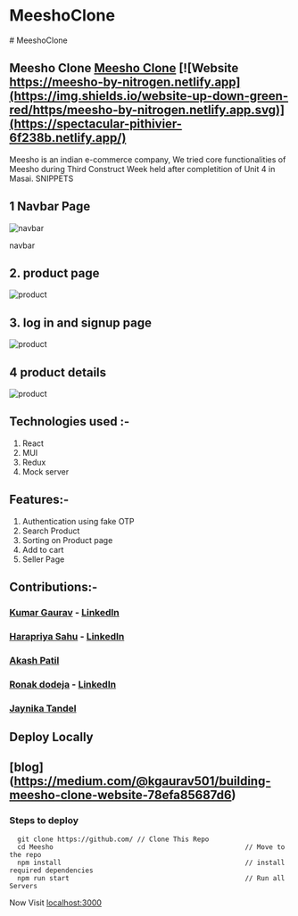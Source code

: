 ﻿# MeeshoClone
﻿# MeeshoClone
## Meesho Clone [Meesho Clone](https://meesho-by-nitrogen.netlify.app) [![Website https://meesho-by-nitrogen.netlify.app](https://img.shields.io/website-up-down-green-red/https/meesho-by-nitrogen.netlify.app.svg)](https://spectacular-pithivier-6f238b.netlify.app/)
Meesho is an indian e-commerce company, We tried core functionalities of Meesho during Third Construct Week held after completition of Unit 4 in Masai.
SNIPPETS
## 1 Navbar Page
![navbar](https://miro.medium.com/max/1400/1*b2hRVgDqO3HhoCJKf5A7SQ.jpeg)

navbar
## 2. product page
![product](https://miro.medium.com/max/1400/1*_iCObd3w9LmTlHYj9DzCTg.jpeg)

## 3. log in and signup page

![product](https://miro.medium.com/max/1400/1*OmlxgBDhjN7ocqWXd-rasQ.jpeg)

## 4 product details
![product](https://miro.medium.com/max/1400/1*At8kTO78E2rWKl8eFGY_7g.jpeg)






## Technologies used :-
1) React
2) MUI
3) Redux
4) Mock server

## Features:-
1) Authentication using fake OTP
2) Search Product
3) Sorting on Product page
4) Add to cart
5) Seller Page

## Contributions:-

### [Kumar Gaurav](https://github.com/Kgaurav113) - [LinkedIn](https://www.linkedin.com/in/kgaurav501)

### [Harapriya Sahu](https://github.com/Harapriyasahu) - [LinkedIn](https://www.linkedin.com/in/harapriya-sahu/)

### [Akash Patil](https://github.com/darkwingpatil)

### [Ronak dodeja](https://github.com/ronak-d) - [LinkedIn](https://www.linkedin.com/in/ronak-dodeja-536ab4221)
### [Jaynika Tandel](https://github.com/jeny008)

## Deploy Locally
## [blog] (https://medium.com/@kgaurav501/building-meesho-clone-website-78efa85687d6)
### Steps to deploy
```
  git clone https://github.com/ // Clone This Repo
  cd Meesho                                                // Move to the repo
  npm install                                              // install required dependencies
  npm run start                                            // Run all Servers
```

Now Visit  [localhost:3000](http://localhost:3000)
